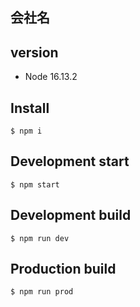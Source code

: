 ## 会社名

## version
- Node 16.13.2

## Install
```
$ npm i
```

## Development start
```
$ npm start
```

## Development build
```
$ npm run dev
```

## Production build
```
$ npm run prod
```
